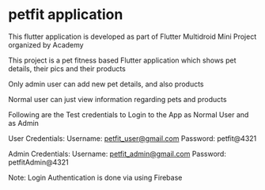 # petfit application

This flutter application is developed as part of Flutter Multidroid Mini Project organized by Academy

This project is a pet fitness based Flutter application which shows pet details, their pics and their products

Only admin user can add new pet details, and also products

Normal user can just view information regarding pets and products

Following are the Test credentials to Login to the App as Normal User and as Admin

User Credentials:
Username: petfit_user@gmail.com
Password: petfit@4321


Admin Credentials:
Username: petfit_admin@gmail.com
Password: petfitAdmin@4321

Note: Login Authentication is done via using Firebase

